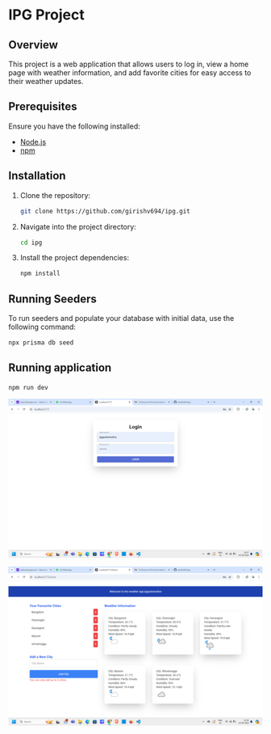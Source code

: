# IPG Project

## Overview

This project is a web application that allows users to log in, view a home page with weather information, and add favorite cities for easy access to their weather updates.

## Prerequisites

Ensure you have the following installed:
- [Node.js](https://nodejs.org/) 
- [npm](https://www.npmjs.com/) 

## Installation

1. Clone the repository:

    ```bash
    git clone https://github.com/girishv694/ipg.git
    ```

2. Navigate into the project directory:

    ```bash
    cd ipg
    ```

3. Install the project dependencies:

    ```bash
    npm install
    ```

## Running Seeders

To run seeders and populate your database with initial data, use the following command:

```bash
npx prisma db seed
```

## Running application
```bash
npm run dev
```

![Login Page](https://github.com/girishv694/ipg/blob/main/login.png)

![Home Page](https://github.com/girishv694/ipg/blob/main/home.png)